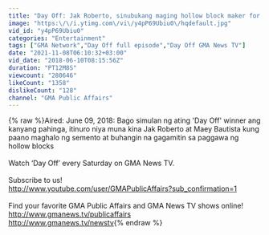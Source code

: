 ```yaml
---
title: "Day Off: Jak Roberto, sinubukang maging hollow block maker for a day"
image: "https:\/\/i.ytimg.com\/vi\/y4pP69Ubiu0\/hqdefault.jpg"
vid_id: "y4pP69Ubiu0"
categories: "Entertainment"
tags: ["GMA Network","Day Off full episode","Day Off GMA News TV"]
date: "2021-11-08T06:10:32+03:00"
vid_date: "2018-06-10T08:15:56Z"
duration: "PT12M8S"
viewcount: "280646"
likeCount: "1358"
dislikeCount: "128"
channel: "GMA Public Affairs"
---
```

{% raw %}Aired: June 09, 2018: Bago simulan ng ating 'Day Off' winner ang kanyang pahinga, itinuro niya muna kina Jak Roberto at Maey Bautista kung paano maghalo ng semento at buhangin na gagamitin sa paggawa ng hollow blocks<br /><br />Watch ‘Day Off’ every Saturday on GMA News TV.<br /><br />Subscribe to us!<br /><a rel="nofollow" target="blank" href="http://www.youtube.com/user/GMAPublicAffairs?sub_confirmation=1">http://www.youtube.com/user/GMAPublicAffairs?sub_confirmation=1</a><br /><br />Find your favorite GMA Public Affairs and GMA News TV shows online!<br /><a rel="nofollow" target="blank" href="http://www.gmanews.tv/publicaffairs">http://www.gmanews.tv/publicaffairs</a><br /><a rel="nofollow" target="blank" href="http://www.gmanews.tv/newstv">http://www.gmanews.tv/newstv</a>{% endraw %}
